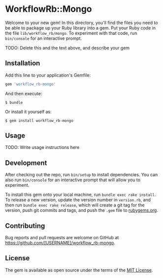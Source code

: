 # WorkflowRb::Mongo

Welcome to your new gem! In this directory, you'll find the files you need to be able to package up your Ruby library into a gem. Put your Ruby code in the file `lib/workflow_rb/mongo`. To experiment with that code, run `bin/console` for an interactive prompt.

TODO: Delete this and the text above, and describe your gem

## Installation

Add this line to your application's Gemfile:

```ruby
gem 'workflow_rb-mongo'
```

And then execute:

    $ bundle

Or install it yourself as:

    $ gem install workflow_rb-mongo

## Usage

TODO: Write usage instructions here

## Development

After checking out the repo, run `bin/setup` to install dependencies. You can also run `bin/console` for an interactive prompt that will allow you to experiment.

To install this gem onto your local machine, run `bundle exec rake install`. To release a new version, update the version number in `version.rb`, and then run `bundle exec rake release`, which will create a git tag for the version, push git commits and tags, and push the `.gem` file to [rubygems.org](https://rubygems.org).

## Contributing

Bug reports and pull requests are welcome on GitHub at https://github.com/[USERNAME]/workflow_rb-mongo.


## License

The gem is available as open source under the terms of the [MIT License](http://opensource.org/licenses/MIT).

